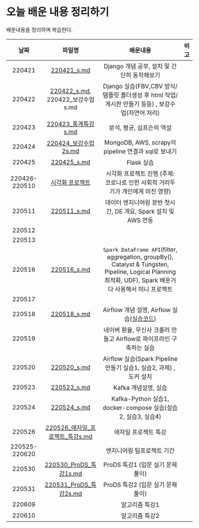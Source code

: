 # 오늘 배운 내용 정리하기
배운내용을 정리하며 복습한다.









|     날짜      |                            파일명                            |                           배운내용                           | 비고 |
| :-----------: | :----------------------------------------------------------: | :----------------------------------------------------------: | :--: |
|    220421     | [220421_s.md](https://github.com/suyeee/todo_study/blob/master/220421_s.md) |         Django 개념 공부, 설치 및 간단히 동작해보기          |      |
|    220422     | [220422_s.md](https://github.com/suyeee/todo_study/blob/master/220422_s.md), 220422_보강수업s.md | Django 실습(FBV,CBV 방식/ 템플릿 폴더생성 후 html 작업/ 게시판 만들기 등등) , 보강수업(자연어 처리) |      |
|    220423     | [220423_통계특강s.md](https://github.com/suyeee/todo_study/blob/master/220423_%ED%86%B5%EA%B3%84%ED%8A%B9%EA%B0%95s.md) |                  분석, 평균, 심프슨의 역설                   |      |
|    220424     | [220424_보강수업2s.md](https://github.com/suyeee/todo_study/blob/master/220424_%EB%B3%B4%EA%B0%95%EC%88%98%EC%97%852s.md) |     MongoDB, AWS, scrapy의 pipeline 연결과 sql로 보내기      |      |
|    220425     | [220425_s.md](https://github.com/suyeee/todo_study/blob/master/220425_s.md) |                          Flask 실습                          |      |
| 220426-220510 | [시각화 프로젝트](https://github.com/suyeee/Visualization-Project.git) | 시각화 프로젝트 진행 (주제: 코로나로 인한 사회적 거리두기가 개인에게 미친 영향) |      |
|    220511     | [220511_s.md](https://github.com/suyeee/todo_study/blob/master/220511_s.md) | 데이터 엔지니어링 분반 첫시간, DE 개요, Spark 설치 및 AWS 연동 |      |
|    220512     |                                                              |                                                              |      |
|    220513     |                                                              |                                                              |      |
|    220516     | [220516_s.md](https://github.com/suyeee/todo_study/blob/master/220516_s.md) | `Spark DataFrame API`(filter, aggregation, groupBy(), Catalyst & Tungsten, Pipeline, Logical Planning 최적화, UDF), Spark 배운거 다 사용해서 미니 프로젝트 |      |
|    220517     |                                                              |                                                              |      |
|    220518     | [220518_s.md](https://github.com/suyeee/todo_study/blob/master/220518_s.md) | Airflow 개념 설명, Airflow 실습([실습코드](https://github.com/suyeee/todo_study/blob/master/220518_s.assets/kakao-pipeline.py)) |      |
|    220519     |                                                              | 네이버 환율, 무신사 크롤러 만들고 Airflow로 파이프라인 구축하는 실습 |      |
|    220520     | [220520_s.md](https://github.com/suyeee/todo_study/blob/master/220520_s.md) | Airflow 실습(Spark Pipeline 만들기 실습1, 실습2, 과제) , 도커 설치 |      |
|    220523     | [220523_s.md](https://github.com/suyeee/todo_study/blob/master/220523_s.md) |                     Kafka 개념설명, 실습                     |      |
|    220524     | [220524_s.md](https://github.com/suyeee/todo_study/blob/master/220524_s.md) | Kafka-Python 실습1, docker-compose 실습(실습2, 실습3, 실습4) |      |
|    220526     | [220526_애자일_프로젝트_특강s.md](https://github.com/suyeee/todo_study/blob/master/220526_%EC%95%A0%EC%9E%90%EC%9D%BC_%ED%94%84%EB%A1%9C%EC%A0%9D%ED%8A%B8_%ED%8A%B9%EA%B0%95s.md) |                     애자일 프로젝트 특강                     |      |
| 220525-220620 |                                                              |                  엔지니어링 팀프로젝트 기간                  |      |
|    220530     | [220530_ProDS_특강1s.md](https://github.com/suyeee/todo_study/blob/master/220530_ProDS_%ED%8A%B9%EA%B0%951s.md) |               ProDS 특강1 (입문 실기 문제풀이)               |      |
|    220531     | [220531_ProDS_특강2s.md](https://github.com/suyeee/todo_study/blob/master/220531_ProDS_%ED%8A%B9%EA%B0%952s.md) |               ProDS 특강2 (입문 실기 문제풀이)               |      |
|    220609     |                                                              |                        알고리즘 특강1                        |      |
|    220610     |                                                              |                        알고리즘 특강2                        |      |

